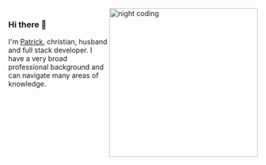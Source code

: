<img src="https://cdnb.artstation.com/p/assets/images/images/036/125/405/original/igor-freitas-mesa.gif?1616779562" alt="night coding" min-width="300px" max-width="300px" width="300px" align="right">

### Hi there 👋
I'm [Patrick](https://www.linkedin.com/in/patrickhandres), christian, husband and full stack developer. I have a very broad professional background and can navigate many areas of knowledge.
